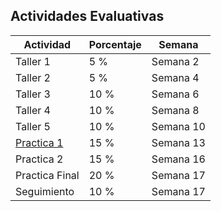 ## Actividades Evaluativas


Actividad | Porcentaje | Semana
----------|------------|-------
Taller 1 | 5 % | Semana 2
Taller 2 | 5 % | Semana 4
Taller 3 | 10 % | Semana 6
Taller 4 | 10 % | Semana 8
Taller 5 | 10 % | Semana 10
[Practica 1](Practica1/enunciado.md) | 15 % | Semana 13
Practica 2 | 15 % | Semana 16
Practica Final | 20 % | Semana 17
Seguimiento | 10 % | Semana 17
